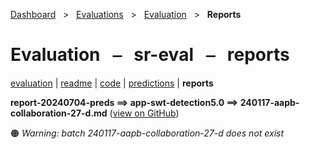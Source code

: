 [Dashboard](../../../index.md)  &nbsp; > &nbsp; [Evaluations](../../index.md)  &nbsp; > &nbsp; [Evaluation](../index.md)  &nbsp; > &nbsp; **Reports** 

# Evaluation &nbsp; ⎯ &nbsp; sr-eval &nbsp; ⎯ &nbsp; reports

[evaluation](../index.md) | [readme](../readme_file.md) | [code](../code.md) | [predictions](../predictions/index.md) | **reports** 

**report-20240704-preds ⟹ app-swt-detection5.0 ⟹ 240117-aapb-collaboration-27-d.md** ([view on GitHub](https://github.com/clamsproject/aapb-evaluations/tree/854eeb362d3500232982eda53bda4eb47d76df51/sr-eval/report-20240704-preds@app-swt-detection5.0@240117-aapb-collaboration-27-d.md))

🟠 *Warning: batch 240117-aapb-collaboration-27-d does not exist*

